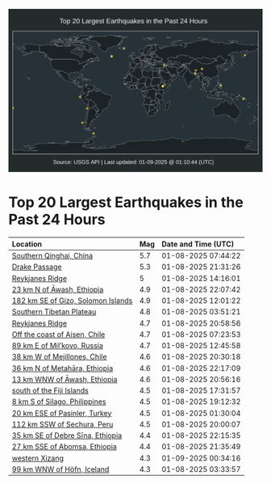 ![Map](./map.png)

# Top 20 Largest Earthquakes in the Past 24 Hours

| Location | Mag | Date and Time (UTC) |
|:---|:---|:---|
| [Southern Qinghai, China](https://earthquake.usgs.gov/earthquakes/eventpage/us6000pijd) | 5.7 | 01-08-2025 07:44:22 |
| [Drake Passage](https://earthquake.usgs.gov/earthquakes/eventpage/us6000piqu) | 5.3 | 01-08-2025 21:31:26 |
| [Reykjanes Ridge](https://earthquake.usgs.gov/earthquakes/eventpage/us6000piks) | 5 | 01-08-2025 14:16:01 |
| [23 km N of Āwash, Ethiopia](https://earthquake.usgs.gov/earthquakes/eventpage/us6000pir6) | 4.9 | 01-08-2025 22:07:42 |
| [182 km SE of Gizo, Solomon Islands](https://earthquake.usgs.gov/earthquakes/eventpage/us6000pikd) | 4.9 | 01-08-2025 12:01:22 |
| [Southern Tibetan Plateau](https://earthquake.usgs.gov/earthquakes/eventpage/us6000piij) | 4.8 | 01-08-2025 03:51:21 |
| [Reykjanes Ridge](https://earthquake.usgs.gov/earthquakes/eventpage/us6000piqq) | 4.7 | 01-08-2025 20:58:56 |
| [Off the coast of Aisen, Chile](https://earthquake.usgs.gov/earthquakes/eventpage/us6000pij7) | 4.7 | 01-08-2025 07:23:53 |
| [89 km E of Mil’kovo, Russia](https://earthquake.usgs.gov/earthquakes/eventpage/us6000pikk) | 4.7 | 01-08-2025 12:45:58 |
| [38 km W of Mejillones, Chile](https://earthquake.usgs.gov/earthquakes/eventpage/us6000piqd) | 4.6 | 01-08-2025 20:30:18 |
| [36 km N of Metahāra, Ethiopia](https://earthquake.usgs.gov/earthquakes/eventpage/us6000pir9) | 4.6 | 01-08-2025 22:17:09 |
| [13 km WNW of Āwash, Ethiopia](https://earthquake.usgs.gov/earthquakes/eventpage/us6000piql) | 4.6 | 01-08-2025 20:56:16 |
| [south of the Fiji Islands](https://earthquake.usgs.gov/earthquakes/eventpage/us6000pinr) | 4.5 | 01-08-2025 17:31:57 |
| [8 km S of Silago, Philippines](https://earthquake.usgs.gov/earthquakes/eventpage/us6000pipw) | 4.5 | 01-08-2025 19:12:32 |
| [20 km ESE of Pasinler, Turkey](https://earthquake.usgs.gov/earthquakes/eventpage/us6000pii1) | 4.5 | 01-08-2025 01:30:04 |
| [112 km SSW of Sechura, Peru](https://earthquake.usgs.gov/earthquakes/eventpage/us6000piq7) | 4.5 | 01-08-2025 20:00:07 |
| [35 km SE of Debre Sīna, Ethiopia](https://earthquake.usgs.gov/earthquakes/eventpage/us6000pirb) | 4.4 | 01-08-2025 22:15:35 |
| [27 km SSE of Abomsa, Ethiopia](https://earthquake.usgs.gov/earthquakes/eventpage/us6000piqw) | 4.4 | 01-08-2025 21:35:49 |
| [western Xizang](https://earthquake.usgs.gov/earthquakes/eventpage/us6000pis4) | 4.3 | 01-09-2025 00:34:16 |
| [99 km WNW of Höfn, Iceland](https://earthquake.usgs.gov/earthquakes/eventpage/us6000piih) | 4.3 | 01-08-2025 03:33:57 |
